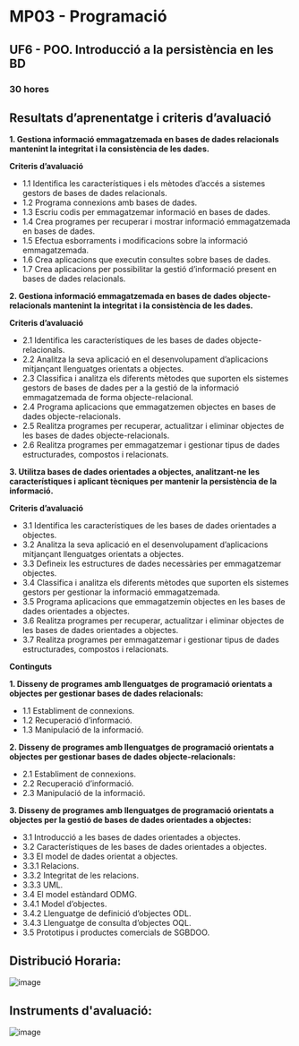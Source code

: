 # MP03 - Programació
## UF6 -  POO. Introducció a la persistència en les BD
### 30 hores

## Resultats d’aprenentatge i criteris d’avaluació

**1. Gestiona informació emmagatzemada en bases de dades relacionals mantenint la integritat i la consistència de les dades.**

**Criteris d’avaluació**

- 1.1 Identifica les característiques i els mètodes d’accés a sistemes gestors de bases de dades relacionals. 
- 1.2 Programa connexions amb bases de dades. 
- 1.3 Escriu codis per emmagatzemar informació en bases de dades. 
- 1.4 Crea programes per recuperar i mostrar informació emmagatzemada en bases de dades. 
- 1.5 Efectua esborraments i modificacions sobre la informació emmagatzemada. 
- 1.6 Crea aplicacions que executin consultes sobre bases de dades. 
- 1.7 Crea aplicacions per possibilitar la gestió d’informació present en bases de dades relacionals. 

**2. Gestiona informació emmagatzemada en bases de dades objecte-relacionals mantenint la integritat i la consistència de les dades.**

**Criteris d’avaluació**

- 2.1 Identifica les característiques de les bases de dades objecte-relacionals. 
- 2.2 Analitza la seva aplicació en el desenvolupament d’aplicacions mitjançant llenguatges orientats a objectes. 
- 2.3 Classifica i analitza els diferents mètodes que suporten els sistemes gestors de bases de dades per a la gestió de la informació emmagatzemada de forma objecte-relacional. 
- 2.4 Programa aplicacions que emmagatzemen objectes en bases de dades objecte-relacionals. 
- 2.5 Realitza programes per recuperar, actualitzar i eliminar objectes de les bases de dades objecte-relacionals. 
- 2.6 Realitza programes per emmagatzemar i gestionar tipus de dades estructurades, compostos i relacionats. 

**3. Utilitza bases de dades orientades a objectes, analitzant-ne les característiques i aplicant tècniques per mantenir la persistència de la informació.**

**Criteris d’avaluació**

- 3.1 Identifica les característiques de les bases de dades orientades a objectes. 
- 3.2 Analitza la seva aplicació en el desenvolupament d’aplicacions mitjançant llenguatges orientats a objectes. 
- 3.3 Defineix les estructures de dades necessàries per emmagatzemar objectes. 
- 3.4 Classifica i analitza els diferents mètodes que suporten els sistemes gestors per gestionar la informació emmagatzemada. 
- 3.5 Programa aplicacions que emmagatzemin objectes en les bases de dades orientades a objectes. 
- 3.6 Realitza programes per recuperar, actualitzar i eliminar objectes de les bases de dades orientades a objectes. 
- 3.7 Realitza programes per emmagatzemar i gestionar tipus de dades estructurades, compostos i relacionats. 

**Continguts**

**1. Disseny de programes amb llenguatges de programació orientats a objectes per gestionar bases de dades relacionals:** 
- 1.1 Establiment de connexions. 
- 1.2 Recuperació d’informació. 
- 1.3 Manipulació de la informació. 

**2. Disseny de programes amb llenguatges de programació orientats a objectes per gestionar bases de dades objecte-relacionals:**
- 2.1 Establiment de connexions. 
- 2.2 Recuperació d’informació. 
- 2.3 Manipulació de la informació. 

**3. Disseny de programes amb llenguatges de programació orientats a objectes per la gestió de bases de dades orientades a objectes:**

- 3.1 Introducció a les bases de dades orientades a objectes. 
- 3.2 Característiques de les bases de dades orientades a objectes. 
- 3.3 El model de dades orientat a objectes. 
- 3.3.1 Relacions. 
- 3.3.2 Integritat de les relacions. 
- 3.3.3 UML. 
- 3.4 El model estàndard ODMG. 
- 3.4.1 Model d’objectes. 
- 3.4.2 Llenguatge de definició d’objectes ODL. 
- 3.4.3 Llenguatge de consulta d’objectes OQL. 
- 3.5 Prototipus i productes comercials de SGBDOO. 

## Distribució Horaria:

![image](https://user-images.githubusercontent.com/110727546/213862342-53eefe05-5456-4607-8bb2-54b23e6816a5.png)

## Instruments d'avaluació:

![image](https://user-images.githubusercontent.com/110727546/213862380-d68d46a2-a0bc-4e4e-bace-7127f913e977.png)



